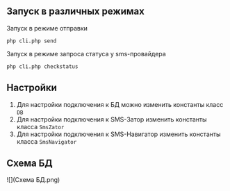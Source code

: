 ## Запуск в различных режимах

Запуск в режиме отправки
```shell
php cli.php send
```

Запуск в режиме запроса статуса у sms-провайдера
```shell
php cli.php checkstatus
```

## Настройки

1. Для настройки подключения к БД можно изменить константы класс `DB`
2. Для настройки подключения к SMS-Затор изменить константы класса `SmsZator`
3. Для настройки подключения к SMS-Навигатор изменить константы класса `SmsNavigator`

## Схема БД

![](Схема БД.png)
